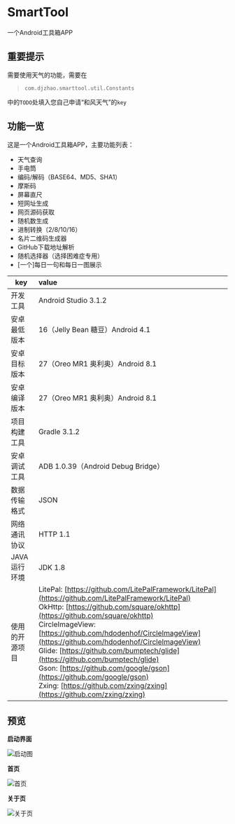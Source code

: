 # SmartTool
一个Android工具箱APP

## 重要提示
需要使用天气的功能，需要在
> `com.djzhao.smarttool.util.Constants`

中的`TODO`处填入您自己申请“和风天气”的`key`

## 功能一览

这是一个Android工具箱APP，主要功能列表：

- 天气查询
- 手电筒
- 编码/解码（BASE64、MD5、SHA1）
- 摩斯码
- 屏幕直尺
- 短网址生成
- 网页源码获取
- 随机数生成
- 进制转换（2/8/10/16）
- 名片二维码生成器
- GitHub下载地址解析
- 随机选择器（选择困难症专用）
- [一个]每日一句和每日一图展示


|key |value |
|--|:--|
| 开发工具 | Android Studio 3.1.2 |
| 安卓最低版本 |  16（Jelly Bean 糖豆）Android 4.1| 
| 安卓目标版本  | 27（Oreo MR1 奥利奥）Android 8.1| 
| 安卓编译版本  | 27（Oreo MR1 奥利奥）Android 8.1| 
| 项目构建工具  | Gradle 3.1.2| 
| 安卓调试工具  | ADB 1.0.39（Android Debug Bridge）| 
| 数据传输格式  | JSON| 
| 网络通讯协议  | HTTP 1.1| 
| JAVA 运行环境  | JDK 1.8| 
| 使用的开源项目| LitePal: [https://github.com/LitePalFramework/LitePal](https://github.com/LitePalFramework/LitePal) <br />OkHttp: [https://github.com/square/okhttp](https://github.com/square/okhttp) <br /> CircleImageView: [https://github.com/hdodenhof/CircleImageView](https://github.com/hdodenhof/CircleImageView)  <br /> Glide: [https://github.com/bumptech/glide](https://github.com/bumptech/glide) <br /> Gson: [https://github.com/google/gson](https://github.com/google/gson) <br /> Zxing: [https://github.com/zxing/zxing](https://github.com/zxing/zxing)|



## 预览

**启动界面**

![启动图](https://github.com/djzhao627/SmartTool/blob/master/Preview/startup.png)

**首页**

![首页](https://github.com/djzhao627/SmartTool/blob/master/Preview/main.png)

**关于页**

![关于页](https://github.com/djzhao627/SmartTool/blob/master/Preview/about.png)

